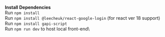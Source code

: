 **Install Dependencies**\
Run `npm install`\
Run `npm install @leecheuk/react-google-login` (for react ver 18 support)\
Run `npm install gapi-script`\
Run `npm run dev` to host local front-end\
